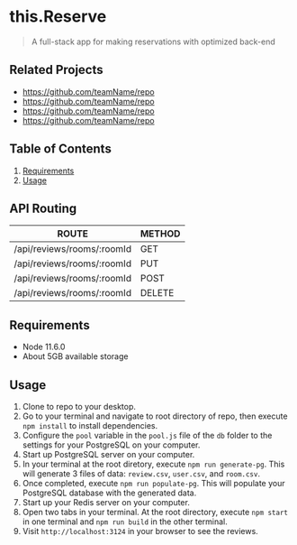 # this.Reserve

> A full-stack app for making reservations with optimized back-end 

## Related Projects

  - https://github.com/teamName/repo
  - https://github.com/teamName/repo
  - https://github.com/teamName/repo
  - https://github.com/teamName/repo

## Table of Contents

1. [Requirements](#requirements)
1. [Usage](#Usage)

## API Routing

|            ROUTE           |   METHOD    |
|----------------------------|-------------|
| /api/reviews/rooms/:roomId |     GET     |
| /api/reviews/rooms/:roomId |     PUT     |
| /api/reviews/rooms/:roomId |     POST    |
| /api/reviews/rooms/:roomId |    DELETE   |

## Requirements

- Node 11.6.0
- About 5GB available storage

## Usage

1. Clone to repo to your desktop.
1. Go to your terminal and navigate to root directory of repo, then execute ```npm install``` to install dependencies.
1. Configure the `pool` variable in the `pool.js` file of the `db` folder to the settings for your PostgreSQL on your computer.
1. Start up PostgreSQL server on your computer.
1. In your terminal at the root diretory, execute ```npm run generate-pg```. This will generate 3 files of data: `review.csv`, `user.csv`, and `room.csv`.
1. Once completed, execute ```npm run populate-pg```. This will populate your PostgreSQL database with the generated data.
1. Start up your Redis server on your computer.
1. Open two tabs in your terminal. At the root directory, execute ```npm start``` in one terminal and ```npm run build``` in the other terminal.
1. Visit `http://localhost:3124` in your browser to see the reviews.
